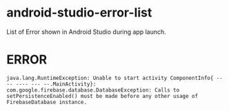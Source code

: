 # android-studio-error-list
List of Error shown in Android Studio during app launch.


#  ERROR
    java.lang.RuntimeException: Unable to start activity ComponentInfo{ ---- ---- --- --.MainActivity}: com.google.firebase.database.DatabaseException: Calls to setPersistenceEnabled() must be made before any other usage of FirebaseDatabase instance.
        
